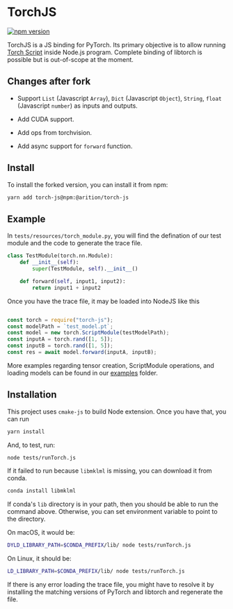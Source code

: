 # TorchJS

[![npm version](https://badge.fury.io/js/%40arition%2Ftorch-js.svg)](https://badge.fury.io/js/%40arition%2Ftorch-js)

TorchJS is a JS binding for PyTorch. Its primary objective is to allow running [Torch Script](https://pytorch.org/docs/master/jit.html) inside Node.js program. Complete binding of libtorch is possible but is out-of-scope at the moment.

## Changes after fork

- Support `List` (Javascript `Array`), `Dict` (Javascript `Object`), `String`, `float` (Javascript `number`) as inputs and outputs.

- Add CUDA support.

- Add ops from torchvision.

- Add async support for `forward` function.

## Install

To install the forked version, you can install it from npm:

```bash
yarn add torch-js@npm:@arition/torch-js
```

## Example

In `tests/resources/torch_module.py`, you will find the defination of our test module and the code to generate the trace file.

```python
class TestModule(torch.nn.Module):
    def __init__(self):
        super(TestModule, self).__init__()

    def forward(self, input1, input2):
        return input1 + input2
```

Once you have the trace file, it may be loaded into NodeJS like this

```javascript

```

```javascript
const torch = require("torch-js");
const modelPath = `test_model.pt`;
const model = new torch.ScriptModule(testModelPath);
const inputA = torch.rand([1, 5]);
const inputB = torch.rand([1, 5]);
const res = await model.forward(inputA, inputB);
```

More examples regarding tensor creation, ScriptModule operations, and loading models can be found in our [examples](./examples) folder.

## Installation

This project uses `cmake-js` to build Node extension. Once you have that, you can run

```bash
yarn install
```

And, to test, run:

```bash
node tests/runTorch.js
```

If it failed to run because `libmklml` is missing, you can download it from conda.

```bash
conda install libmklml
```

If conda's `lib` directory is in your path, then you should be able to run the command above. Otherwise, you can set environment variable to point to the directory.

On macOS, it would be:

```bash
DYLD_LIBRARY_PATH=$CONDA_PREFIX/lib/ node tests/runTorch.js
```

On Linux, it should be:

```bash
LD_LIBRARY_PATH=$CONDA_PREFIX/lib/ node tests/runTorch.js
```

If there is any error loading the trace file, you might have to resolve it by installing the matching versions of PyTorch and libtorch and regenerate the file.
